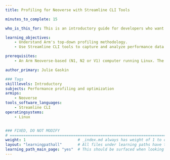 ```yaml
---
title: Profiling for Neoverse with Streamline CLI Tools

minutes_to_complete: 15

who_is_this_for: This is an introductory guide for developers who want to measure the performance of applications running on Arm Neoverse™-based servers, and discover ways to optimize them.

learning_objectives: 
    - Understand Arm's top-down profiling methodology.
    - Use Streamline CLI tools to capture and analyze performance data from an application.

prerequisites:
    - An Arm Neoverse-based (N1, N2 or V1) computer running Linux. The following host operating systems are supported - Amazon Linux 2023 or newer, Debian 10 or newer, RHEL 8 or newer, Ubuntu 20.04 or newer.

author_primary: Julie Gaskin

### Tags
skilllevels: Introductory
subjects: Performance profiling and optimization
armips:
    - Neoverse
tools_software_languages:
    - Streamline CLI
operatingsystems:
    - Linux


### FIXED, DO NOT MODIFY
# ================================================================================
weight: 1                       # _index.md always has weight of 1 to order correctly
layout: "learningpathall"       # All files under learning paths have this same wrapper
learning_path_main_page: "yes"  # This should be surfaced when looking for related content. Only set for _index.md of learning path content.
---
```

